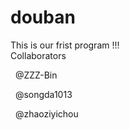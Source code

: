 # douban
This is our frist program !!!
<br/>
Collaborators
<p>&nbsp;&nbsp;@ZZZ-Bin</p>
<p>&nbsp;&nbsp;@songda1013</p>
<p>&nbsp;&nbsp;@zhaoziyichou</p>


